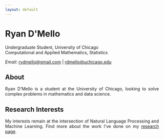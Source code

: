 ```yaml
---
layout: default
---
```





# Ryan D'Mello  
Undergraduate Student, University of Chicago <br>
Computational and Applied Mathematics, Statistics <br>

<em>Email: </em><a href="mailto:rydmello@gmail.com">rydmello@gmail.com</a> | <a 
href="mailto:rdmello@uchicago.edu">rdmello@uchicago.edu</a> <br>


## About 


<p align="justify" style="max-width:600px">
Ryan D'Mello is a student at the University of Chicago, looking to solve complex problems in mathematics and data science.</p>


## Research Interests
<p align="justify" style="max-width:600px">
My interests remain at the intersection of Natural Language Processing and Machine Learning. Find more about the work I've done on my  <a href="/research/" target="_blank">research page</a>.
</p>
<!-- <center> <em><a class="tosu"> Scroll down for news! </a></em></center> -->

